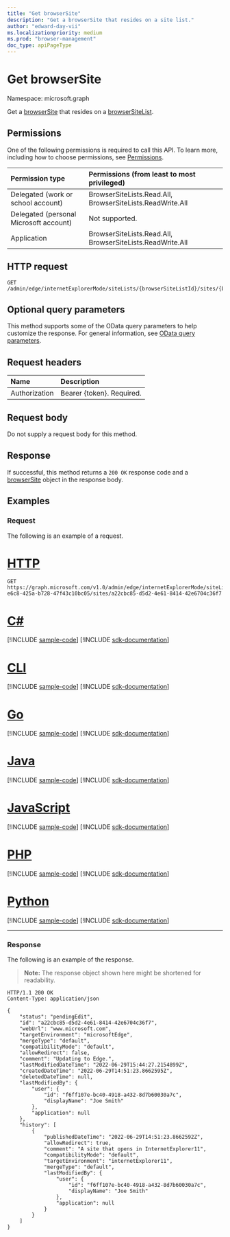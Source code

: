 ```yaml
---
title: "Get browserSite"
description: "Get a browserSite that resides on a site list."
author: "edward-day-vii"
ms.localizationpriority: medium
ms.prod: "browser-management"
doc_type: apiPageType
---
```


# Get browserSite
Namespace: microsoft.graph

Get a [browserSite](../resources/browsersite.md) that resides on a [browserSiteList](../resources/browsersitelist.md).

## Permissions
One of the following permissions is required to call this API. To learn more, including how to choose permissions, see [Permissions](/graph/permissions-reference).

|Permission type|Permissions (from least to most privileged)|
|:---|:---|
|Delegated (work or school account)|BrowserSiteLists.Read.All, BrowserSiteLists.ReadWrite.All|
|Delegated (personal Microsoft account)|Not supported.|
|Application|BrowserSiteLists.Read.All, BrowserSiteLists.ReadWrite.All|

## HTTP request

<!-- {
  "blockType": "ignored"
}
-->
``` http
GET /admin/edge/internetExplorerMode/siteLists/{browserSiteListId}/sites/{browserSiteId}
```

## Optional query parameters
This method supports some of the OData query parameters to help customize the response. For general information, see [OData query parameters](/graph/query-parameters).

## Request headers
|Name|Description|
|:---|:---|
|Authorization|Bearer {token}. Required.|

## Request body
Do not supply a request body for this method.

## Response

If successful, this method returns a `200 OK` response code and a [browserSite](../resources/browsersite.md) object in the response body.

## Examples

### Request
The following is an example of a request.
# [HTTP](#tab/http)
<!-- {
  "blockType": "request",
  "name": "get_browsersite",
  "sampleKeys": ["20579923-e6c8-425a-b728-47f43c10bc05", "a22cbc85-d5d2-4e61-8414-42e6704c36f7"]
}
-->
``` http
GET https://graph.microsoft.com/v1.0/admin/edge/internetExplorerMode/siteLists/20579923-e6c8-425a-b728-47f43c10bc05/sites/a22cbc85-d5d2-4e61-8414-42e6704c36f7
```

# [C#](#tab/csharp)
[!INCLUDE [sample-code](../includes/snippets/csharp/get-browsersite-csharp-snippets.md)]
[!INCLUDE [sdk-documentation](../includes/snippets/snippets-sdk-documentation-link.md)]

# [CLI](#tab/cli)
[!INCLUDE [sample-code](../includes/snippets/cli/get-browsersite-cli-snippets.md)]
[!INCLUDE [sdk-documentation](../includes/snippets/snippets-sdk-documentation-link.md)]

# [Go](#tab/go)
[!INCLUDE [sample-code](../includes/snippets/go/get-browsersite-go-snippets.md)]
[!INCLUDE [sdk-documentation](../includes/snippets/snippets-sdk-documentation-link.md)]

# [Java](#tab/java)
[!INCLUDE [sample-code](../includes/snippets/java/get-browsersite-java-snippets.md)]
[!INCLUDE [sdk-documentation](../includes/snippets/snippets-sdk-documentation-link.md)]

# [JavaScript](#tab/javascript)
[!INCLUDE [sample-code](../includes/snippets/javascript/get-browsersite-javascript-snippets.md)]
[!INCLUDE [sdk-documentation](../includes/snippets/snippets-sdk-documentation-link.md)]

# [PHP](#tab/php)
[!INCLUDE [sample-code](../includes/snippets/php/get-browsersite-php-snippets.md)]
[!INCLUDE [sdk-documentation](../includes/snippets/snippets-sdk-documentation-link.md)]

# [Python](#tab/python)
[!INCLUDE [sample-code](../includes/snippets/python/get-browsersite-python-snippets.md)]
[!INCLUDE [sdk-documentation](../includes/snippets/snippets-sdk-documentation-link.md)]

---

### Response
The following is an example of the response.
>**Note:** The response object shown here might be shortened for readability.
<!-- {
  "blockType": "response",
  "truncated": true,
  "@odata.type": "microsoft.graph.browserSite"
}
-->
``` http
HTTP/1.1 200 OK
Content-Type: application/json

{
    "status": "pendingEdit",
    "id": "a22cbc85-d5d2-4e61-8414-42e6704c36f7",
    "webUrl": "www.microsoft.com",
    "targetEnvironment": "microsoftEdge",
    "mergeType": "default",
    "compatibilityMode": "default",
    "allowRedirect": false,
    "comment": "Updating to Edge.",
    "lastModifiedDateTime": "2022-06-29T15:44:27.2154899Z",
    "createdDateTime": "2022-06-29T14:51:23.8662595Z",
    "deletedDateTime": null,
    "lastModifiedBy": {
        "user": {
            "id": "f6ff107e-bc40-4918-a432-8d7b60030a7c",
            "displayName": "Joe Smith"
        },
        "application": null
    },
    "history": [
        {
            "publishedDateTime": "2022-06-29T14:51:23.8662592Z",
            "allowRedirect": true,
            "comment": "A site that opens in InternetExplorer11",
            "compatibilityMode": "default",
            "targetEnvironment": "internetExplorer11",
            "mergeType": "default",
            "lastModifiedBy": {
                "user": {
                    "id": "f6ff107e-bc40-4918-a432-8d7b60030a7c",
                    "displayName": "Joe Smith"
                },
                "application": null
            }
        }
    ]
}
```

